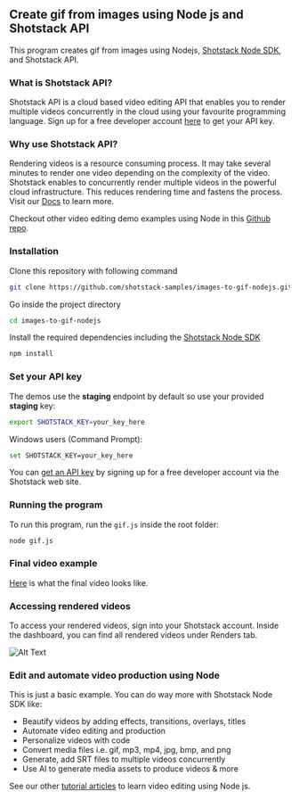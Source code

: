## Create gif from images using Node js and Shotstack API

This program creates gif from images using Nodejs, [Shotstack Node SDK](https://www.npmjs.com/package/shotstack-sdk), and Shotstack API.

### What is Shotstack API?

Shotstack API is a cloud based video editing API that enables you to render multiple videos concurrently in the cloud using your favourite programming language. Sign up for a free developer account [here](https://dashboard.shotstack.io/register?utm_source=github&utm_campaign=sample_demos) to get your API key. 

### Why use Shotstack API?

Rendering videos is a resource consuming process. It may take several minutes to render one video depending on the complexity of the video. Shotstack enables to concurrently render multiple videos in the powerful cloud infrastructure. This reduces rendering time and fastens the process. Visit our [Docs](https://shotstack.io/docs/guide/getting-started/core-concepts/?utm_source=github&utm_campaign=sample_demos) to learn more.

Checkout other video editing demo examples using Node in this [Github repo](https://github.com/shotstack/node-demos).


### Installation

Clone this repository with following command

```bash
git clone https://github.com/shotstack-samples/images-to-gif-nodejs.git
```

Go inside the project directory
```bash
cd images-to-gif-nodejs
```

Install the required dependencies including the [Shotstack Node SDK](https://www.npmjs.com/package/shotstack-sdk)

```bash
npm install
```


### Set your API key

The demos use the **staging** endpoint by default so use your provided **staging** key:

```bash
export SHOTSTACK_KEY=your_key_here
```

Windows users (Command Prompt):

```bash
set SHOTSTACK_KEY=your_key_here
```

You can [get an API key](https://dashboard.shotstack.io/register?utm_source=github&utm_campaign=sample_demos) by signing up for a free developer account via the Shotstack web site.


### Running the program

To run this program, run the `gif.js` inside the root folder:

```bash
node gif.js
```

### Final video example

[Here](https://d1uej6xx5jo4cd.cloudfront.net/basic-slideshow-nodejs.mp4) is what the final video looks like.

### Accessing rendered videos

To access your rendered videos, sign into your Shotstack account. Inside the dashboard, you can find all rendered videos under Renders tab.

![Alt Text](https://im5.ezgif.com/tmp/ezgif-5-9da1b35692.gif)


### Edit and automate video production using Node

This is just a basic example. You can do way more with Shotstack Node SDK like: 
- Beautify videos by adding effects, transitions, overlays, titles
- Automate video editing and production
- Personalize videos with code
- Convert media files i.e. gif, mp3, mp4, jpg, bmp, and png
- Generate, add SRT files to multiple videos concurrently
- Use AI to generate media assets to produce videos & more

See our other [tutorial articles](https://shotstack.io/learn/?utm_source=github&utm_campaign=sample_demos) to learn video editing using Node js. 